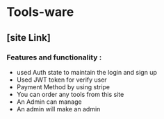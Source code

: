 # Tools-ware

## [site Link]

### Features and functionality :

- used Auth state to maintain the login and sign up
- Used JWT token for verify user
- Payment Method by using stripe
- You can order any tools from this site
- An Admin can manage
- An admin will make an admin

